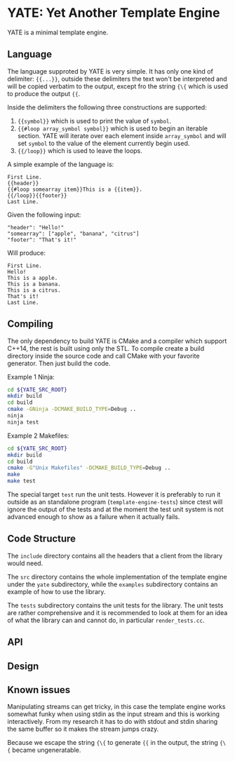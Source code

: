 # YATE: Yet Another Template Engine

YATE is a minimal template engine.

## Language

The language supproted by YATE is very simple. It has only one kind of
delimiter: `{{...}}`, outside these delimiters the text won't be interpreted
and will be copied verbatim to the output, except fro the string `{\{` which
is used to produce the output `{{`.

Inside the delimiters the following three constructions are supported:

1. `{{symbol}}` which is used to print the value of `symbol`.
1. `{{#loop array_symbol symbol}}` which is used to begin an iterable
   section. YATE will iterate over each element inside `array_symbol` and will
   set `symbol` to the value of the element currently begin used.
1. `{{/loop}}` which is used to leave the loops.

A simple example of the language is:

```text
First Line.
{{header}}
{{#loop somearray item}}This is a {{item}}.
{{/loop}}{{footer}}
Last Line.
```

Given the following input:

```text
"header": "Hello!"
"somearray": ["apple", "banana", "citrus"]
"footer": "That's it!"
```

Will produce:

```text
First Line.
Hello!
This is a apple.
This is a banana.
This is a citrus.
That's it!
Last Line.
```

## Compiling

The only dependency to build YATE is CMake and a compiler which support C++14,
the rest is built using only the STL. To compile create a build directory
inside the source code and call CMake with your favorite generator. Then just
build the code.

Example 1 Ninja:

```bash
cd ${YATE_SRC_ROOT}
mkdir build
cd build
cmake -GNinja -DCMAKE_BUILD_TYPE=Debug ..
ninja
ninja test
```

Example 2 Makefiles:

```bash
cd ${YATE_SRC_ROOT}
mkdir build
cd build
cmake -G"Unix Makefiles" -DCMAKE_BUILD_TYPE=Debug ..
make
make test
```

The special target `test` run the unit tests. However it is preferably to run
it outside as an standalone program (`template-engine-tests`) since ctest will
ignore the output of the tests and at the moment the test unit system is not
advanced enough to show as a failure when it actually fails.

## Code Structure

The `include` directory contains all the headers that a client from the library
would need.

The `src` directory contains the whole implementation of the template engine
under the `yate` subdirectory, while the `examples` subdirectory contains an
example of how to use the library.

The `tests` subdirectory contains the unit tests for the library. The unit tests
are rather comprehensive and it is recommended to look at them for an idea of
what the library can and cannot do, in particular `render_tests.cc`.

## API

## Design

## Known issues

Manipulating streams can get tricky, in this case the template engine works
somewhat funky when using stdin as the input stream and this is working
interactively. From my research it has to do with stdout and stdin sharing
the same buffer so it makes the stream jumps crazy.

Because we escape the string `{\{` to generate `{{` in the output, the string
`{\{` became ungeneratable.